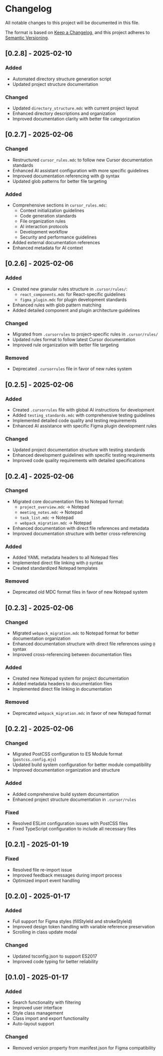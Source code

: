 # Changelog

All notable changes to this project will be documented in this file.

The format is based on [Keep a Changelog](https://keepachangelog.com/en/1.0.0/),
and this project adheres to [Semantic Versioning](https://semver.org/spec/v2.0.0.html).

## [0.2.8] - 2025-02-10

### Added
- Automated directory structure generation script
- Updated project structure documentation

### Changed
- Updated `directory_structure.mdc` with current project layout
- Enhanced directory descriptions and organization
- Improved documentation clarity with better file categorization

## [0.2.7] - 2025-02-06

### Changed
- Restructured `cursor_rules.mdc` to follow new Cursor documentation standards
- Enhanced AI assistant configuration with more specific guidelines
- Improved documentation referencing with @ syntax
- Updated glob patterns for better file targeting

### Added
- Comprehensive sections in `cursor_rules.mdc`:
  - Context initialization guidelines
  - Code generation standards
  - File organization rules
  - AI interaction protocols
  - Development workflow
  - Security and performance guidelines
- Added external documentation references
- Enhanced metadata for AI context

## [0.2.6] - 2025-02-06

### Added
- Created new granular rules structure in `.cursor/rules/`:
  - `react_components.mdc` for React-specific guidelines
  - `figma_plugin.mdc` for plugin development standards
- Enhanced rules with glob pattern matching
- Added detailed component and plugin architecture guidelines

### Changed
- Migrated from `.cursorrules` to project-specific rules in `.cursor/rules/`
- Updated rules format to follow latest Cursor documentation
- Improved rule organization with better file targeting

### Removed
- Deprecated `.cursorrules` file in favor of new rules system

## [0.2.5] - 2025-02-06

### Added
- Created `.cursorrules` file with global AI instructions for development
- Added `testing_standards.mdc` with comprehensive testing guidelines
- Implemented detailed code quality and testing requirements
- Enhanced AI assistance with specific Figma plugin development rules

### Changed
- Updated project documentation structure with testing standards
- Enhanced development guidelines with specific testing requirements
- Improved code quality requirements with detailed specifications

## [0.2.4] - 2025-02-06

### Changed
- Migrated core documentation files to Notepad format:
  - `project_overview.mdc` → Notepad
  - `meeting_notes.mdc` → Notepad
  - `task_list.mdc` → Notepad
  - `webpack_migration.mdc` → Notepad
- Enhanced documentation with direct file references and metadata
- Improved documentation structure with better cross-referencing

### Added
- Added YAML metadata headers to all Notepad files
- Implemented direct file linking with `@` syntax
- Created standardized Notepad templates

### Removed
- Deprecated old MDC format files in favor of new Notepad system

## [0.2.3] - 2025-02-06

### Changed
- Migrated `webpack_migration.mdc` to Notepad format for better documentation organization
- Enhanced documentation structure with direct file references using `@` syntax
- Improved cross-referencing between documentation files

### Added
- Created new Notepad system for project documentation
- Added metadata headers to documentation files
- Implemented direct file linking in documentation

### Removed
- Deprecated `webpack_migration.mdc` in favor of new Notepad format

## [0.2.2] - 2025-02-06

### Changed
- Migrated PostCSS configuration to ES Module format (`postcss.config.mjs`)
- Updated build system configuration for better module compatibility
- Improved documentation organization and structure

### Added
- Added comprehensive build system documentation
- Enhanced project structure documentation in `.cursor/rules`

### Fixed
- Resolved ESLint configuration issues with PostCSS files
- Fixed TypeScript configuration to include all necessary files

## [0.2.1] - 2025-01-19

### Fixed
- Resolved file re-import issue
- Improved feedback messages during import process
- Optimized import event handling

## [0.2.0] - 2025-01-17

### Added
- Full support for Figma styles (fillStyleId and strokeStyleId)
- Improved design token handling with variable reference preservation
- Scrolling in class update modal

### Changed
- Updated tsconfig.json to support ES2017
- Improved code typing for better reliability

## [0.1.0] - 2025-01-17

### Added
- Search functionality with filtering
- Improved user interface
- Style class management
- Class import and export functionality
- Auto-layout support

### Changed
- Removed version property from manifest.json for Figma compatibility 
